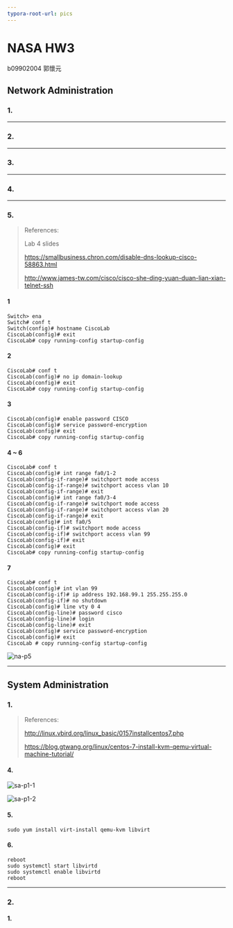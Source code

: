 ```yaml
---
typora-root-url: pics
---
```


# NASA HW3

b09902004 郭懷元

## Network Administration

### 1.



---

### 2.



---

### 3.



---

### 4.



---

### 5.

> References:
>
> Lab 4 slides
>
> https://smallbusiness.chron.com/disable-dns-lookup-cisco-58863.html
>
> http://www.james-tw.com/cisco/cisco-she-ding-yuan-duan-lian-xian-telnet-ssh

#### 1

```
Switch> ena
Switch# conf t
Switch(config)# hostname CiscoLab
CiscoLab(config)# exit
CiscoLab# copy running-config startup-config
```

#### 2

```
CiscoLab# conf t
CiscoLab(config)# no ip domain-lookup
CiscoLab(config)# exit
CiscoLab# copy running-config startup-config
```

#### 3

```
CiscoLab(config)# enable password CISCO
CiscoLab(config)# service password-encryption
CiscoLab(config)# exit
CiscoLab# copy running-config startup-config
```

#### 4 ~ 6

```
CiscoLab# conf t
CiscoLab(config)# int range fa0/1-2
CiscoLab(config-if-range)# switchport mode access
CiscoLab(config-if-range)# switchport access vlan 10
CiscoLab(config-if-range)# exit
CiscoLab(config)# int range fa0/3-4
CiscoLab(config-if-range)# switchport mode access
CiscoLab(config-if-range)# switchport access vlan 20
CiscoLab(config-if-range)# exit
CiscoLab(config)# int fa0/5
CiscoLab(config-if)# switchport mode access
CiscoLab(config-if)# switchport access vlan 99
CiscoLab(config-if)# exit
CiscoLab(config)# exit
CiscoLab# copy running-config startup-config 
```

#### 7

```
CiscoLab# conf t
CiscoLab(config)# int vlan 99
CiscoLab(config-if)# ip address 192.168.99.1 255.255.255.0
CiscoLab(config-if)# no shutdown
CiscoLab(config)# line vty 0 4
CiscoLab(config-line)# password cisco
CiscoLab(config-line)# login
CiscoLab(config-line)# exit
CiscoLab(config)# service password-encryption 
CiscoLab(config)# exit
CiscoLab # copy running-config startup-config 
```

![na-p5](/na-p5.png)





---

## System Administration

### 1.

> References:
>
> http://linux.vbird.org/linux_basic/0157installcentos7.php
>
> https://blog.gtwang.org/linux/centos-7-install-kvm-qemu-virtual-machine-tutorial/

#### 4.

![sa-p1-1](/sa-p1-1.png)

![sa-p1-2](/sa-p1-2.png)

#### 5.

```shell
sudo yum install virt-install qemu-kvm libvirt
```

#### 6.

```shell
reboot
sudo systemctl start libvirtd
sudo systemctl enable libvirtd
reboot
```

---

### 2.

#### 1.



